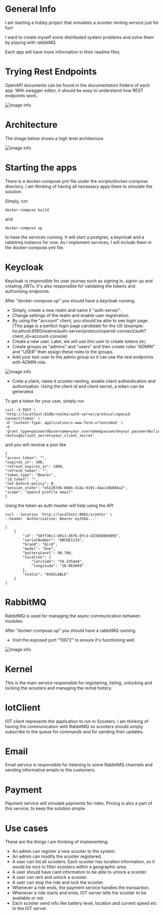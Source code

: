 # General Info

I am starting a hobby project that simulates a scooter renting service just for fun!

I want to create myself some distributed system problems and solve them by playing with rabbitMQ.

Each app will have more information in their readme files. 

# Trying Rest Endpoints

OpenAPI documents can be found in the documentation folders of each app.
With swagger editor, it should be easy to understand how REST endpoints work.

![image info](documentation/how_to_use_openapi_docs.png)

# Architecture

The image below shows a high level architecture.

 ![image info](documentation/scooter_service.drawio.png)


# Starting the apps

There is a docker-compose.yml file under the scripts/docker-compose directory. I am thinking of 
having all necessary apps there to simulate the solution.

Simply, run

```
docker-compose build
```

and 
```
docker-compose up 
```

to have the services running. It will start a postgres, a keycloak and a rabbitmq instance for now. 
As I implement services, I will include them in the docker-compose.yml file.

# Keycloak

Keycloak is responsible for user journey such as signing in, signin up and creating JWTs. It's also responsible for
validating the tokens and authorising endpoints.

After "docker-compose up" you should have a keycloak running. 
* Simply, create a new realm and name it "auth-server".
* Change settings of the realm and enable user registration.
* By using the "account" client, you should be able to see login page. (This page is a perfect login page candidate for the UI) (example: localhost:8180/realms/auth-server/protocol/openid-connect/auth?client_id=account-console)
* Create a new user. Later, we will use this user to create tokens etc.
* Create groups as "admins" and "users" and then create roles "ADMIN" and "USER" then assign these roles to the groups.
* Add your test user to the admin group so it can use the rest endpoints with ADMIN role.

![image info](documentation/keycloak_signup.png)

* Crete a client, name it scooter-renting, enable client authentication and authorisation. Using the client id and client secret, a token can be generated.


To get a token for your user, simply run

```
curl -X POST \
'http://localhost:8180/realms/auth-server/protocol/openid-connect/token' \
-H 'Content-Type: application/x-www-form-urlencoded' \
-d 'grant_type=password&username=your_username&password=your_password&client_id=scooter-renting&client_secret=your_client_secret'
```

and you will receive a json like

```
{
"access_token": "",
"expires_in": 300,
"refresh_expires_in": 1800,
"refresh_token": "",
"token_type": "Bearer",
"id_token": "",
"not-before-policy": 0,
"session_state": "e52207db-66bb-414a-9191-44ac24b684a2",
"scope": "openid profile email"
}
```

Using the token as auth header will help using the API

```
curl --location 'http://localhost:8081/scooter' \
--header 'Authorization: Bearer eyJhbG...'
```

```
[
    {
        "id": "56ff36c1-b913-45f6-8fc3-d238569b6995",
        "serialNumber": "ABCDE1234",
        "brand": "Bird",
        "model": "One",
        "batteryLevel": 98.700,
        "location": {
            "latitude": "59.335444",
            "longitude": "18.063669"
        },
        "status": "AVAILABLE"
    }
]
```


# RabbitMQ

RabbitMQ is used for managing the async communication between modules.

After "docker-compose up" you should have a rabbitMQ running.

* Visit the exposed port "15672" to ensure it's functioning well.

![image info](documentation/rabbitmq_admin.png)

# Kernel

This is the main service responsible for registering, listing, unlocking and locking the scooters and managing the rental history. 

# IotClient

IOT client represents the application to run in Scooters. I am thinking of having the communication with RabbitMQ 
so scooters should simply subscribe to the queue for commands and for sending their updates. 

# Email

Email service is responsible for listening to some RabbitMQ channels and sending informative emails to the customers.

# Payment

Payment service will simulate payments for rides. Pricing is also a part of this service, to keep the solution simple.

# Use cases

These are the things I am thinking of implementing:

* An admin can register a new scooter to the system.
* An admin can modify the scooter registered.
* A user can list all scooters. Each scooter has location information, so it would be nice to filter
scooters within a geographic area.
* A user should have card information to be able to unlock a scooter.
* A user can rent and unlock a scooter.
* A user can stop the ride and lock the scooter.
* Whenever a ride ends, the payment service handles the transaction.
* Whenever a ride starts and ends, IOT server tells the scooter to be available or not.
* Each scooter send info like battery level, location and current speed etc to the IOT server.
